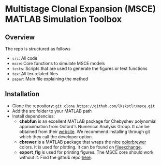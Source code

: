 # Multistage Clonal Expansion (MSCE) MATLAB Simulation Toolbox



## Overview
The repo is structured as follows
+ `src`: All code
 + `msce`: Core functions to simulate MSCE models
 + `tests`: Scripts that are used to generate the figures or test functions
+ `tex`: All tex related files
 + `paper`: Main file explaining the method


## Installation
+ Clone the repository: `git clone https://github.com/lkskstlr/msce.git`
+ Add the src folder to your MATLAB path
+ Install dependencies:
  + **chebfun** is an excellent MATLAB package for Chebyshev polynomial approximation from Oxford's Numerical Analysis Group. It can be obtained from their [website](http://www.chebfun.org/). We recommend installing through git which they call the developer option.
  + **cbrewer** is a MATLAB package that wraps the nice [colorbrewer](https://github.com/altmany/export_fig) colors. It is used for plotting. It can be found on [fileexchange](https://www.mathworks.com/matlabcentral/fileexchange/34087-cbrewer---colorbrewer-schemes-for-matlab).
  + **export_fig** is used for printing figures. The MSCE core should work without it. Find the github repo [here](https://github.com/altmany/export_fig).
